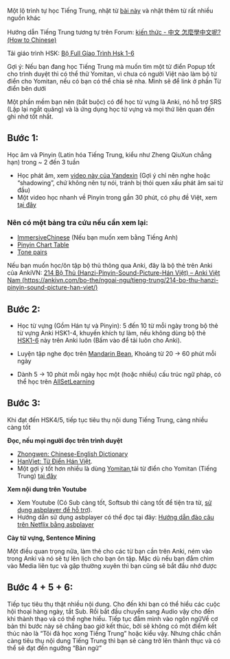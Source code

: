 

Một lộ trình tự học Tiếng Trung, nhặt từ [bài này](https://www.reddit.com/r/ChineseLanguage/comments/152jstv/free_resourceslanguage_learning_plan_to_start/) và nhặt thêm từ rất nhiều nguồn khác

Hướng dẫn Tiếng Trung tương tự trên Forum: [kiến thức - 中文 怎麼學中文呢? (How to Chinese)](https://voz.vn/t/how-to-chinese.110882/)

Tải giáo trình HSK: [Bộ Full Gíao Trình Hsk 1-6](https://voz.vn/t/bo-full-giao-trinh-hsk-1-6.817548/)

Gợi ý: Nếu bạn đang học Tiếng Trung mà muốn tìm một từ điển Popup tốt cho trình duyệt thì có thể thử Yomitan, vì chưa có người Việt nào làm bộ từ điển cho Yomitan, nếu có bạn có thể chia sẻ nha. Mình sẽ để link ở phần Từ điển bên dưới

Một phần mềm bạn nên (bắt buộc) có để học từ vựng là Anki, nó hỗ trợ SRS (Lặp lại ngắt quãng) và là ứng dụng học từ vựng và mọi thứ liên quan đến ghi nhớ tốt nhất.

## Bước 1:​

Học âm và Pinyin (Latin hóa Tiếng Trung, kiểu như Zheng QiuXun chẳng hạn) trong \~ 2 đến 3 tuần

- Học phát âm, xem [video này của Yandexin](https://www.youtube.com/watch?v=dIUjMv0ktSY) (Gợi ý chỉ nên nghe hoặc “shadowing”, chứ không nên tự nói, tránh bị thói quen xấu phát âm sai từ đầu)
- Một video học nhanh về Pinyin trong gần 30 phút, có phụ đề Việt, xem [tại đây](https://www.youtube.com/watch?v=XbZ8qqNi_sQ)

### Nên có một bảng tra cứu nếu cần xem lại:​

- [ImmersiveChinese](https://www.youtube.com/@immersivechinese/videos) (Nếu bạn muốn xem bằng Tiếng Anh)
- [Pinyin Chart Table](https://www.youtube.com/@immersivechinese/videos%20https:/yoyochinese.com/chinese-learning-tools/Mandarin-Chinese-pronunciation-lesson/pinyin-chart-table)
- [Tone pairs](https://yoyochinese.com/chinese-learning-tools/tone-pairs)

Nếu bạn muốn học/ôn tập bộ thủ thông qua Anki, đây là bộ thẻ trên Anki của AnkiVN: [214 Bộ Thủ (Hanzi-Pinyin-Sound-Picture-Hán Việt) – Anki Việt Nam (https://ankivn.com/bo-the/ngoai-ngu/tieng-trung/214-bo-thu-hanzi-pinyin-sound-picture-han-viet/)](https://ankivn.com/bo-the/ngoai-ngu/tieng-trung/214-bo-thu-hanzi-pinyin-sound-picture-han-viet/)

## Bước 2:​

- Học từ vựng (Gồm Hán tự và Pinyin): 5 đến 10 từ mỗi ngày trong bộ thẻ từ vựng Anki HSK1-4, khuyến khích tự làm, nếu không dùng bộ thẻ [HSK1-6](https://ankiweb.net/shared/info/698824905) này trên Anki luôn (Bấm vào để tải luôn cho Anki).

- Luyện tập nghe đọc trên [Mandarin Bean](https://mandarinbean.com/all-lessons/), Khoảng từ 20 → 60 phút mỗi ngày

- Dành 5 → 10 phút mỗi ngày học một (hoặc nhiều) cấu trúc ngữ pháp, có thể học trên [AllSetLearning](https://resources.allsetlearning.com/chinese/grammar/Main_Page)

## Bước 3:​

Khi đạt đến HSK4/5, tiếp tục tiêu thụ nội dung Tiếng Trung, càng nhiều càng tốt

**Đọc, nếu mọi người đọc trên trình duyệt** 

- [Zhongwen: Chinese-English Dictionary](https://chromewebstore.google.com/detail/zhongwen-chinese-english/kkmlkkjojmombglmlpbpapmhcaljjkde?hl=vi-VN) 
- [HanViet: Từ Điển Hán Việt](https://chromewebstore.google.com/detail/hanviet-t%E1%BB%AB-%C4%91i%E1%BB%83n-h%C3%A1n-vi%E1%BB%87t/gilnapfdconbpkkigjdedkcilaalfnjb?hl=vi). 
- Một gợi ý tốt hơn nhiều là dùng [Yomitan](https://chromewebstore.google.com/detail/yomitan/likgccmbimhjbgkjambclfkhldnlhbnn),tải từ điển cho Yomitan (Tiếng Trung) [tại đây](https://github.com/MarvNC/yomitan-dictionaries?tab=readme-ov-file#mandarin-chinese)

**Xem nội dung trên Youtube**
- Xem Youtube (Có Sub càng tốt, Softsub thì càng tốt để tiện tra từ, [sử dụng asbplayer để hỗ trợ](https://chromewebstore.google.com/detail/asbplayer-language-learni/hkledmpjpaehamkiehglnbelcpdflcab)). 
- Hướng dẫn sử dụng asbplayer có thể đọc tại đây: [Hướng dẫn đào câu trên Netflix bằng asbplayer](https://docs.google.com/document/d/1YaHBu5obEmn83kh20NHkWW_eOYXc7_EAPXTJmDHy1y4/edit)

**Cày từ vựng, Sentence Mining**

Một điều quan trọng nữa, làm thẻ cho các từ bạn cần trên Anki, ném vào trong Anki và nó sẽ tự lên lịch cho bạn ôn tập. Mặc dù nếu bạn đắm chìm vào Media liên tục và gặp thường xuyên thì bạn cũng sẽ bắt đầu nhớ được

## Bước 4 + 5 + 6:​

Tiếp tục tiêu thụ thật nhiều nội dung. Cho đến khi bạn có thể hiểu các cuộc hội thoại hàng ngày, tắt Sub. Rồi bắt đầu chuyển sang Audio vậy cho đến khi thành thạo và có thể nghe hiểu. Tiếp tục đắm mình vào ngôn ngữVề cơ bản thì bước này sẽ chẳng bao giờ kết thúc, bởi sẽ không có một điểm kết thúc nào là “Tôi đã học xong Tiếng Trung” hoặc kiểu vậy. Nhưng chắc chắn càng tiêu thụ nội dung Tiếng Trung thì bạn sẽ càng trở lên thành thục và có thể sẽ đạt đến ngưỡng “Bản ngữ”



